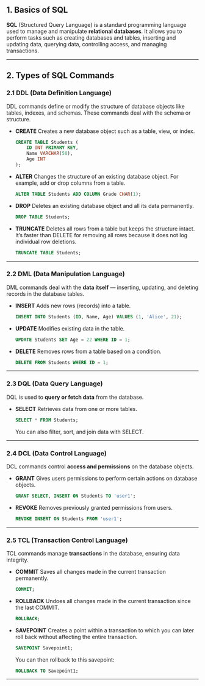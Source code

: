 ## 1. Basics of SQL

**SQL** (Structured Query Language) is a standard programming language used to manage and manipulate **relational databases**. It allows you to perform tasks such as creating databases and tables, inserting and updating data, querying data, controlling access, and managing transactions.

---

## 2. Types of SQL Commands

### 2.1 DDL (Data Definition Language)

DDL commands define or modify the structure of database objects like tables, indexes, and schemas. These commands deal with the schema or structure.

* **CREATE**
  Creates a new database object such as a table, view, or index.

  ```sql
  CREATE TABLE Students (
      ID INT PRIMARY KEY,
      Name VARCHAR(50),
      Age INT
  );
  ```

* **ALTER**
  Changes the structure of an existing database object. For example, add or drop columns from a table.

  ```sql
  ALTER TABLE Students ADD COLUMN Grade CHAR(1);
  ```

* **DROP**
  Deletes an existing database object and all its data permanently.

  ```sql
  DROP TABLE Students;
  ```

* **TRUNCATE**
  Deletes all rows from a table but keeps the structure intact. It’s faster than DELETE for removing all rows because it does not log individual row deletions.

  ```sql
  TRUNCATE TABLE Students;
  ```

---

### 2.2 DML (Data Manipulation Language)

DML commands deal with the **data itself** — inserting, updating, and deleting records in the database tables.

* **INSERT**
  Adds new rows (records) into a table.

  ```sql
  INSERT INTO Students (ID, Name, Age) VALUES (1, 'Alice', 21);
  ```

* **UPDATE**
  Modifies existing data in the table.

  ```sql
  UPDATE Students SET Age = 22 WHERE ID = 1;
  ```

* **DELETE**
  Removes rows from a table based on a condition.

  ```sql
  DELETE FROM Students WHERE ID = 1;
  ```

---

### 2.3 DQL (Data Query Language)

DQL is used to **query or fetch data** from the database.

* **SELECT**
  Retrieves data from one or more tables.

  ```sql
  SELECT * FROM Students;
  ```

  You can also filter, sort, and join data with SELECT.

---

### 2.4 DCL (Data Control Language)

DCL commands control **access and permissions** on the database objects.

* **GRANT**
  Gives users permissions to perform certain actions on database objects.

  ```sql
  GRANT SELECT, INSERT ON Students TO 'user1';
  ```

* **REVOKE**
  Removes previously granted permissions from users.

  ```sql
  REVOKE INSERT ON Students FROM 'user1';
  ```

---

### 2.5 TCL (Transaction Control Language)

TCL commands manage **transactions** in the database, ensuring data integrity.

* **COMMIT**
  Saves all changes made in the current transaction permanently.

  ```sql
  COMMIT;
  ```

* **ROLLBACK**
  Undoes all changes made in the current transaction since the last COMMIT.

  ```sql
  ROLLBACK;
  ```

* **SAVEPOINT**
  Creates a point within a transaction to which you can later roll back without affecting the entire transaction.

  ```sql
  SAVEPOINT Savepoint1;
  ```

  You can then rollback to this savepoint:

  ```sql
  ROLLBACK TO Savepoint1;
  ```

---
